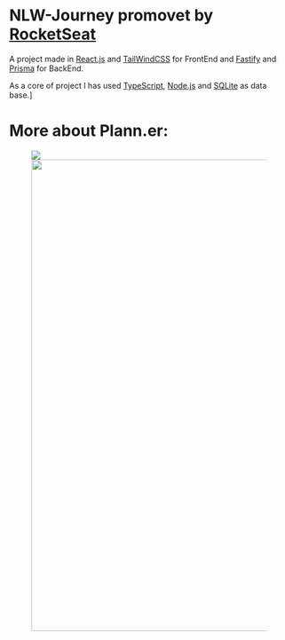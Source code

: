 # NLW-Journey promovet by [RocketSeat](https://www.rocketseat.com.br/)
A project made in [React.js](https://react.dev/) and [TailWindCSS](https://tailwindcss.com/) for FrontEnd and [Fastify](https://fastify.dev/) and [Prisma](https://www.prisma.io/) for BackEnd.

As a core of project I has used [TypeScript](https://typescriptlang.org/), [Node.js](https://nodejs.org/) and [SQLite](https://www.sqlite.org/) as data base.]

# More about Plann.er:
<figure>
  <img src="https://github.com/user-attachments/assets/a3adc375-34d9-4c7e-b590-2406760025d5">
  <img src="https://github.com/user-attachments/assets/893cdb27-7493-425f-8e53-e26ea02f88c8" width="1000px" height="850px">
</figure>
